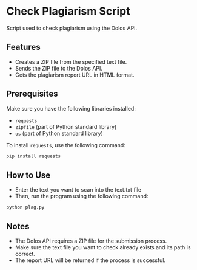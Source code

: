 # Check Plagiarism Script

Script used to check plagiarism using the Dolos API.

## Features

- Creates a ZIP file from the specified text file.
- Sends the ZIP file to the Dolos API.
- Gets the plagiarism report URL in HTML format.

## Prerequisites

Make sure you have the following libraries installed:
- `requests`
- `zipfile` (part of Python standard library)
- `os` (part of Python standard library)

To install `requests`, use the following command:
```bash
pip install requests
```

## How to Use

- Enter the text you want to scan into the text.txt file
- Then, run the program using the following command:
```bash
python plag.py
```

## Notes

- The Dolos API requires a ZIP file for the submission process.
- Make sure the text file you want to check already exists and its path is correct.
- The report URL will be returned if the process is successful.
